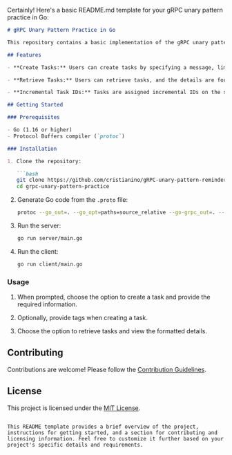 Certainly! Here's a basic README.md template for your gRPC unary pattern practice in Go:

```md
# gRPC Unary Pattern Practice in Go

This repository contains a basic implementation of the gRPC unary pattern in Go, focusing on task management functionalities such as creating tasks with priority and tags, retrieving tasks, and formatting task details.

## Features

- **Create Tasks:** Users can create tasks by specifying a message, limit date, team name, priority, and optional tags.

- **Retrieve Tasks:** Users can retrieve tasks, and the details are formatted for easy readability.

- **Incremental Task IDs:** Tasks are assigned incremental IDs on the server side.

## Getting Started

### Prerequisites

- Go (1.16 or higher)
- Protocol Buffers compiler (`protoc`)

### Installation

1. Clone the repository:

   ```bash
   git clone https://github.com/cristianino/gRPC-unary-pattern-reminder-service.practice.git
   cd grpc-unary-pattern-practice
   ```

2. Generate Go code from the `.proto` file:

   ```bash
   protoc --go_out=. --go_opt=paths=source_relative --go-grpc_out=. --go-grpc_opt=paths=source_relative protoService/service.proto
   ```

3. Run the server:

   ```bash
   go run server/main.go
   ```

4. Run the client:

   ```bash
   go run client/main.go
   ```

### Usage

1. When prompted, choose the option to create a task and provide the required information.

2. Optionally, provide tags when creating a task.

3. Choose the option to retrieve tasks and view the formatted details.

## Contributing

Contributions are welcome! Please follow the [Contribution Guidelines](CONTRIBUTING.md).

## License

This project is licensed under the [MIT License](LICENSE).
```

This README template provides a brief overview of the project, instructions for getting started, and a section for contributing and licensing information. Feel free to customize it further based on your project's specific details and requirements.

